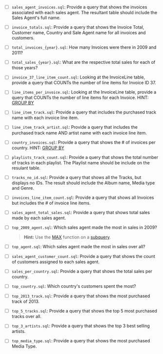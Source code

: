 - [ ] `sales_agent_invoices.sql`: Provide a query that shows the invoices associated with each sales agent. The resultant table should include the Sales Agent's full name.
- [ ] `invoice_totals.sql`: Provide a query that shows the Invoice Total, Customer name, Country and Sale Agent name for all invoices and customers.
- [ ] `total_invoices_{year}.sql`: How many Invoices were there in 2009 and 2011?
- [ ] `total_sales_{year}.sql`: What are the respective total sales for each of those years?
- [ ] `invoice_37_line_item_count.sql`: Looking at the InvoiceLine table, provide a query that COUNTs the number of line items for Invoice ID 37.
- [ ] `line_items_per_invoice.sql`: Looking at the InvoiceLine table, provide a query that COUNTs the number of line items for each Invoice. HINT: [GROUP BY](http://www.sqlite.org/lang_select.html#resultset)
- [ ] `line_item_track.sql`: Provide a query that includes the purchased track name with each invoice line item.
- [ ] `line_item_track_artist.sql`: Provide a query that includes the purchased track name AND artist name with each invoice line item.
- [ ] `country_invoices.sql`: Provide a query that shows the # of invoices per country. HINT: [GROUP BY](http://www.sqlite.org/lang_select.html#resultset)
- [ ] `playlists_track_count.sql`: Provide a query that shows the total number of tracks in each playlist. The Playlist name should be include on the resulant table.
- [ ] `tracks_no_id.sql`: Provide a query that shows all the Tracks, but displays no IDs. The result should include the Album name, Media type and Genre.
- [ ] `invoices_line_item_count.sql`: Provide a query that shows all Invoices but includes the # of invoice line items.
- [ ] `sales_agent_total_sales.sql`: Provide a query that shows total sales made by each sales agent.
- [ ] `top_2009_agent.sql`: Which sales agent made the most in sales in 2009?

    > **Hint:** Use the [MAX](https://www.sqlite.org/lang_aggfunc.html#maxggunc) function on a [subquery](http://beginner-sql-tutorial.com/sql-subquery.htm).

- [ ] `top_agent.sql`: Which sales agent made the most in sales over all?
- [ ] `sales_agent_customer_count.sql`: Provide a query that shows the count of customers assigned to each sales agent.
- [ ] `sales_per_country.sql`: Provide a query that shows the total sales per country.
- [ ] `top_country.sql`: Which country's customers spent the most?
- [ ] `top_2013_track.sql`: Provide a query that shows the most purchased track of 2013.
- [ ] `top_5_tracks.sql`: Provide a query that shows the top 5 most purchased tracks over all.
- [ ] `top_3_artists.sql`: Provide a query that shows the top 3 best selling artists.
- [ ] `top_media_type.sql`: Provide a query that shows the most purchased Media Type.